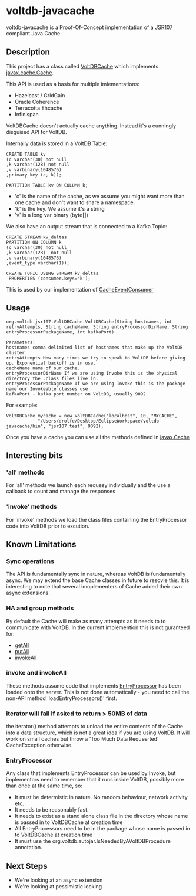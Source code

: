 # voltdb-javacache

voltdb-javacache is a Proof-Of-Concept implementation of a [JSR107](https://github.com/jsr107/jsr107spec) compliant Java Cache.

## Description

This project has a class called [VoltDBCache](src/org/voltdb/jsr107/VoltDBCache.java) which implements [javax.cache.Cache](https://github.com/jsr107/jsr107spec/blob/master/src/main/java/javax/cache/Cache.java). 

This API is used as a basis for multiple imlementations:

* Hazelcast / GridGain
* Oracle Coherence
* Terracotta Ehcache
* Infinispan

VoltDBCache doesn't actually cache anything. Instead it's a cunningly disguised API for VoltDB.

Internally data is stored in a VoltDB Table:

    CREATE TABLE kv 
    (c varchar(30) not null 
    ,k varchar(128) not null 
    ,v varbinary(1048576)
    ,primary key (c, k));

    PARTITION TABLE kv ON COLUMN k;


* 'c' is the name of the cache, as we assume you might want more than one cache and don't want to share a namespace.
* 'k' is the key. We assume it's a string
* 'v' is a long var binary (byte[])

We also have an output stream that is connected to a Kafka Topic:

    CREATE STREAM kv_deltas 
    PARTITION ON COLUMN k 
    (c varchar(30) not null 
    ,k varchar(128)  not null
    ,v varbinary(1048576)
    ,event_type varchar(1));
    
    CREATE TOPIC USING STREAM kv_deltas
     PROPERTIES (consumer.keys='k');

This is used by our implementation of [CacheEventConsumer](src/org/voltdb/jsr107/CacheEventConsumer.java)

## Usage

    org.voltdb.jsr107.VoltDBCache.VoltDBCache(String hostnames, int retryAttempts, String cacheName, String entryProcessorDirName, String entryProcessorPackageName, int kafkaPort)
    
    Parameters:
    hostnames comma delimited list of hostnames that make up the VoltDB cluster
    retryAttempts How many times we try to speak to VoltDB before giving up. Exponential backoff is in use.
    cacheName name of our cache.
    entryProcessorDirName If we are using Invoke this is the physical directory the .class files live in.
    entryProcessorPackageName If we are using Invoke this is the package name our Invokeable classes use
    kafkaPort - kafka port number on VoltDB, usually 9092

For example:

    VoltDBCache mycache = new VoltDBCache("localhost", 10, "MYCACHE",
                "/Users/drolfe/Desktop/EclipseWorkspace/voltdb-javacache/bin", "jsr107.test", 9092);

Once you have a cache you can use all the methods defined in [javax.Cache](https://github.com/jsr107/jsr107spec/blob/master/src/main/java/javax/cache/Cache.java)

## Interesting bits

### 'all' methods

For 'all' methods we launch each requesy individually and the use a callback to count and manage the responses

### 'invoke' methods

For 'invoke' methods we load the class files containing the EntryProcessor code into VoltDB prior to excution.

## Known Limitations

### Sync operations

The API is fundamentally sync in nature, whereas VoltDB is fundamentally async. We may extend the base Cache classes in future to resovle this. It is interesting to note that several imoplementers of Cache added their own async extensions. 

### HA and group methods

By default the Cache will make as many attempts as it needs to to communicate with VoltDB. In the current implemention this is not guranteed for:

* [getAll](https://github.com/jsr107/jsr107spec/blob/master/src/main/java/javax/cache/Cache.java#L121) 
* [putAll](https://github.com/jsr107/jsr107spec/blob/master/src/main/java/javax/cache/Cache.java#L278)
* [invokeAll](https://github.com/jsr107/jsr107spec/blob/master/src/main/java/javax/cache/Cache.java#L640)

### invoke and invokeAll

These methods assume code that implements [EntryProcessor](https://github.com/jsr107/jsr107spec/blob/master/src/main/java/javax/cache/processor/EntryProcessor.java) has been loaded onto the server. This is not done automatically - you need to call the non-API method 'loadEntryProcessors()' first. 

### iterator will fail if asked to return > 50MB of data

the iterator() method attempts to unload the entire contents of the Cache into a data structure, which is not a great idea if you are using VoltDB. It will work on small caches but throw a 'Too Much Data Requesrted' CacheException otherwise.

### EntryProcessor

Any class that implements EntryProcessor can be used by Invoke,  but implementors need to remember that it runs inside VoltDB, possibly more than once at the same time, so:

* It must be determistic in nature. No random behaviour, network activity etc.
* It needs to be reasonably fast.
* It needs to exist as a stand alone class file in the directory whose name is passed in to VoltDBCache at creation time
* All EntryProcessors need to be in the package whose name is passed in to VoltDBCache at creation time
* It must use the org.voltdb.autojar.IsNeededByAVoltDBProcedure annotation.
## Next Steps

* We're looking at an async extension
* We're looking at pessimistic locking

